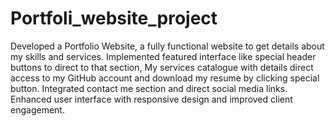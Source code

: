 # Portfoli_website_project
Developed a Portfolio Website, a fully functional website to get details about my skills and services.
Implemented featured interface like special header buttons to direct to that section, My services catalogue with details direct access to my GitHub account and download my resume by clicking special button. Integrated contact me section and direct social media links. Enhanced user interface with responsive design and improved client engagement. 
